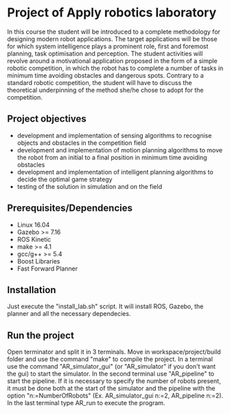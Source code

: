 # Project of Apply robotics laboratory 
In this course the student will be introduced to a complete methodology for designing modern robot applications. The target applications will be those for which system intelligence plays a prominent role, first and foremost planning, task optimisation and perception. The student activities will revolve around a motivational application proposed in the form of a simple robotic competition, in which the robot has to complete a number of tasks in minimum time avoiding obstacles and dangerous spots. Contrary to a standard robotic competition, the student will have to discuss the theoretical underpinning of the method she/he chose to adopt for the competition. 

## Project objectives
- development and implementation of sensing algorithms to recognise objects and obstacles in the competition field
- development and implementation of motion planning algorithms to move the robot from an initial to a final position in minimum time avoiding obstacles
- development and implementation of intelligent planning algorithms to decide the optimal game strategy
- testing of the solution in simulation and on the field

## Prerequisites/Dependencies
* Linux 16.04
* Gazebo >= 7.16
* ROS Kinetic
* make >= 4.1
* gcc/g++ >= 5.4
* Boost Libraries
* Fast Forward Planner

## Installation

Just execute the "install_lab.sh" script. It will install ROS, Gazebo, the planner and all the necessary dependecies.

## Run the project
Open terminator and split it in 3 terminals. Move in workspace/project/build folder and use the command "make" to compile the project.
In a terminal use the command "AR_simulator_gui" (or "AR_simulator" if you don't want the gui) to start the simulator. In the second terminal use "AR_pipeline" to start the pipeline. If it is necessary to specify the number of robots present, it must be done both at the start of the simulator and the pipeline with the option "n:=NumberOfRobots" (Ex. AR_simulator_gui n:=2, AR_pipeline n:=2). In the last terminal type AR_run to execute the program.
